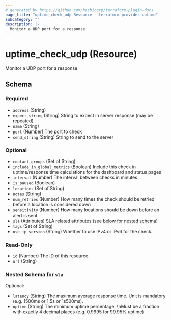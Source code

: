 ```yaml
---
# generated by https://github.com/hashicorp/terraform-plugin-docs
page_title: "uptime_check_udp Resource - terraform-provider-uptime"
subcategory: ""
description: |-
  Monitor a UDP port for a response
---
```


# uptime_check_udp (Resource)

Monitor a UDP port for a response



<!-- schema generated by tfplugindocs -->
## Schema

### Required

- `address` (String)
- `expect_string` (String) String to expect in server response (may be repeated)
- `name` (String)
- `port` (Number) The port to check
- `send_string` (String) String to send to the server

### Optional

- `contact_groups` (Set of String)
- `include_in_global_metrics` (Boolean) Include this check in uptime/response time calculations for the dashboard and status pages
- `interval` (Number) The interval between checks in minutes
- `is_paused` (Boolean)
- `locations` (Set of String)
- `notes` (String)
- `num_retries` (Number) How many times the check should be retried before a location is considered down
- `sensitivity` (Number) How many locations should be down before an alert is sent
- `sla` (Attributes) SLA related attributes (see [below for nested schema](#nestedatt--sla))
- `tags` (Set of String)
- `use_ip_version` (String) Whether to use IPv4 or IPv6 for the check.

### Read-Only

- `id` (Number) The ID of this resource.
- `url` (String)

<a id="nestedatt--sla"></a>
### Nested Schema for `sla`

Optional:

- `latency` (String) The maximum average response time. Unit is mandatory (e.g. 1500ms or 1.5s or 1s500ms).
- `uptime` (String) The minimum uptime percentage. \nMust be a fraction with exactly 4 decimal places (e.g. 0.9995 for 99.95% uptime)


